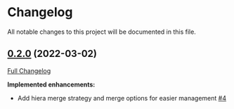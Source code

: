 # Changelog

All notable changes to this project will be documented in this file.

## [0.2.0](https://github.com/gibbs/puppet-login_defs/tree/0.2.0) (2022-03-02)

[Full Changelog](https://github.com/gibbs/puppet-login_defs/compare/0.1.0...0.2.0)

**Implemented enhancements:**

- Add hiera merge strategy and merge options for easier management [\#4](https://github.com/gibbs/puppet-login_defs/pull/4)
